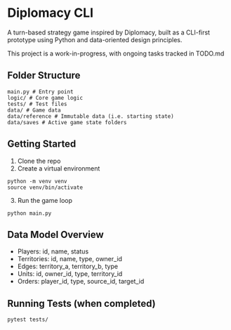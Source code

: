 # Diplomacy CLI

A turn-based strategy game inspired by Diplomacy, built as a CLI-first prototype using Python and data-oriented design principles.

This project is a work-in-progress, with ongoing tasks tracked in TODO.md

## Folder Structure

```
main.py # Entry point
logic/ # Core game logic
tests/ # Test files
data/ # Game data
data/reference # Immutable data (i.e. starting state)
data/saves # Active game state folders
```

## Getting Started
1. Clone the repo
2. Create a virtual environment

```
python -m venv venv
source venv/bin/activate

```
3. Run the game loop

```
python main.py
```

## Data Model Overview
- Players: id, name, status
- Territories: id, name, type, owner_id
- Edges: territory_a, territory_b, type
- Units: id, owner_id, type, territory_id
- Orders: player_id, type, source_id, target_id

## Running Tests (when completed)

```
pytest tests/
```
